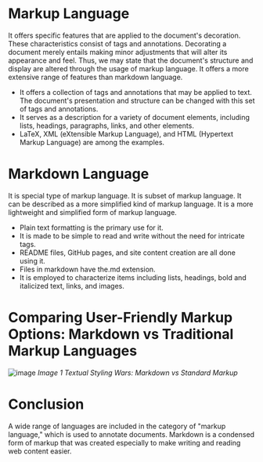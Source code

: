 # Markup Language
It offers specific features that are applied to the document's decoration. These characteristics consist of tags and annotations. Decorating a document merely entails making minor adjustments that will alter its appearance and feel. Thus, we may state that the document's structure and display are altered through the usage of markup language.
It offers a more extensive range of features than markdown language.
- It offers a collection of tags and annotations that may be applied to text. The document's presentation and structure can be changed with this set of tags and annotations.
- It serves as a description for a variety of document elements, including lists, headings, paragraphs, links, and other elements.
- LaTeX, XML (eXtensible Markup Language), and HTML (Hypertext Markup Language) are among the examples.
# Markdown Language
It is special type of markup language. It is subset of markup language. It can be described as a more simplified kind of markup language. It is a more lightweight and simplified form of markup language.
- Plain text formatting is the primary use for it.
- It is made to be simple to read and write without the need for intricate tags.
- README files, GitHub pages, and site content creation are all done using it.
- Files in markdown have the.md extension.
- It is employed to characterize items including lists, headings, bold and italicized text, links, and images.
# Comparing User-Friendly Markup Options: Markdown vs Traditional Markup Languages
![image](https://github.com/ssamag/technical-writing/assets/80880193/870515d5-3970-4260-a149-973fc14a2440)
_Image 1 Textual Styling Wars: Markdown vs Standard Markup_
# Conclusion
A wide range of languages are included in the category of "markup language," which is used to annotate documents. Markdown is a condensed form of markup that was created especially to make writing and reading web content easier.
